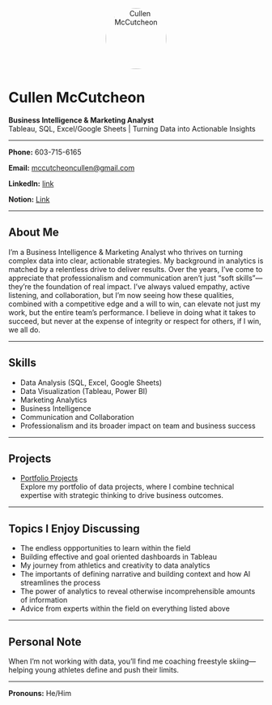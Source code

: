 <p align="center">
  <img src="https://github.com/cullenmccutcheon.png" width="120" alt="Cullen McCutcheon" style="border-radius:50%">
</p>

# Cullen McCutcheon

**Business Intelligence & Marketing Analyst**  
Tableau, SQL, Excel/Google Sheets | Turning Data into Actionable Insights

---

**Phone:** 603-715-6165

**Email:** mccutcheoncullen@gmail.com  

**LinkedIn:** [link](https://www.linkedin.com/in/cullen-mccutcheon)  

**Notion:** [Link](https://www.notion.so/BIA-Cullen-McCutcheon-s-Career-page-1ec3e0a1c7c4808c8523d98ee7b551f0?pvs=4)   

---

## About Me

I’m a Business Intelligence & Marketing Analyst who thrives on turning complex data into clear, actionable strategies. My background in analytics is matched by a relentless drive to deliver results.
Over the years, I’ve come to appreciate that professionalism and communication aren’t just “soft skills”—they’re the foundation of real impact. I’ve always valued empathy, active listening, and collaboration, but I’m now seeing how these qualities, combined with a competitive edge and a will to win, can elevate not just my work, but the entire team’s performance. I believe in doing what it takes to succeed, but never at the expense of integrity or respect for others, if I win, we all do. 

---

## Skills

- Data Analysis (SQL, Excel, Google Sheets)
- Data Visualization (Tableau, Power BI)
- Marketing Analytics
- Business Intelligence
- Communication and Collaboration
- Professionalism and its broader impact on team and business success

---

## Projects

- [Portfolio Projects](https://github.com/cullenmccutcheon/Data-Projects-TripleTen)  
  Explore my portfolio of data projects, where I combine technical expertise with strategic thinking to drive business outcomes.

---

## Topics I Enjoy Discussing

- The endless oppportunities to learn within the field
- Building effective and goal oriented dashboards in Tableau
- My journey from athletics and creativity to data analytics
- The importants of defining narrative and building context and how AI streamlines the process
- The power of analytics to reveal otherwise incomprehensible amounts of information
- Advice from experts within the field on everything listed above

---

## Personal Note

When I’m not working with data, you’ll find me coaching freestyle skiing—helping young athletes define and push their limits.

---

**Pronouns:** He/Him
